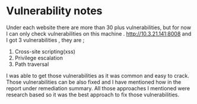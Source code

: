 # Vulnerability notes
Under each website there are more than 30 plus vulnerabilities, but for now I can only check vulnerabilities on this machine . http://10.3.21.141:8008 and I got 3 vulnerabilities , they are ;
1. Cross-site scripting(xss)
2. Privilege escalation
3. Path traversal 

I was able to get those vulnerabilities as it was common and easy to crack. Those vulnerabilities can be also fixed and I have mentioned how in the report under remediation summary. All those approaches I mentioned were research based so it was the best approach to fix those vulnerabilities.
